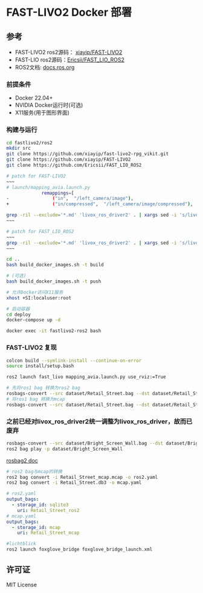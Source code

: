 # FAST-LIVO2 Docker 部署

## 参考

- FAST-LIVO2 ros2源码： [xiayip/FAST-LIVO2](https://github.com/xiayip/FAST-LIVO2)
- FAST-LIO ros2源码：[Ericsii/FAST_LIO_ROS2](https://github.com/Ericsii/FAST_LIO_ROS2)
- ROS2文档: [docs.ros.org](https://docs.ros.org/en/humble/)

### 前提条件

- Docker 22.04+
- NVIDIA Docker运行时(可选)
- X11服务(用于图形界面)

### 构建与运行

```bash
cd fastlivo2/ros2
mkdir src
git clone https://github.com/xiayip/fast-livo2-rpg_vikit.git
git clone https://github.com/xiayip/FAST-LIVO2
git clone https://github.com/Ericsii/FAST_LIO_ROS2

# patch for FAST-LIVO2
~~~
# launch/mapping_avia.launch.py
             remappings=[
-                ("in",  "/left_camera/image"),
+                ("in/compressed",  "/left_camera/image/compressed"),

grep -ril --exclude='*.md' 'livox_ros_driver2' . | xargs sed -i 's/livox_ros_driver2/livox_ros_driver/gI'
~~~

# patch for FAST_LIO_ROS2
~~~
grep -ril --exclude='*.md' 'livox_ros_driver2' . | xargs sed -i 's/livox_ros_driver2/livox_ros_driver/gI'
~~~

cd ..
bash build_docker_images.sh -t build

# (可选)
bash build_docker_images.sh -t push

# 允许Docker访问X11服务
xhost +SI:localuser:root

# 启动容器
cd deploy
docker-compose up -d

docker exec -it fastlivo2-ros2 bash
```

### FAST-LIVO2 复现

```bash
colcon build --symlink-install --continue-on-error
source install/setup.bash

ros2 launch fast_livo mapping_avia.launch.py use_rviz:=True
```

```bash
# 先将ros1 bag 转换为ros2 bag
rosbags-convert --src dataset/Retail_Street.bag --dst dataset/Retail_Street
# 将ros1 bag 转换为mcap
rosbags-convert --src dataset/Retail_Street.bag --dst dataset/Retail_Street_mcap --dst-storage mcap
```

### 之前已经对livox_ros_driver2统一调整为livox_ros_driver，故而已废弃
<!-- ```diff
--- a/Retail_Street.bag (ROS1)
+++ b/Retail_Street/metadata.yaml (ROS2)
@@ -1,3 +1,3 @@
 rosbag2_bagfile_information:
-  custom_data: null
+  custom_data: {}
@@ -10,7 +10,7 @@
     topic_metadata:
       name: /livox/lidar
       offered_qos_profiles: ''
-      type: livox_ros_driver/msg/CustomMsg
+      type: livox_ros_driver2/msg/CustomMsg
       type_description_hash: RIHS01_94041b4794f52c1d81def2989107fc898a62dacb7a39d5dbe80d4b55e538bf6d
   - message_count: 1355
     topic_metadata:
``` -->

```bash
rosbags-convert --src dataset/Bright_Screen_Wall.bag --dst dataset/Bright_Screen_Wall
ros2 bag play -p dataset/Bright_Screen_Wall
```

[rosbag2 doc](https://github.com/ros2/rosbag2/blob/rolling/README.md#convert)

```bash
# ros2 bag与mcap的转换
ros2 bag convert -i Retail_Street_mcap.mcap -o ros2.yaml
ros2 bag convert -i Retail_Street.db3 -o mcap.yaml
```

```yaml
# ros2.yaml
output_bags:
  - storage_id: sqlite3
    uri: Retail_Street_ros2
# mcap.yaml
output_bags:
  - storage_id: mcap
    uri: Retail_Street_mcap
```

```bash
#lichtblick
ros2 launch foxglove_bridge foxglove_bridge_launch.xml
```

## 许可证

MIT License
